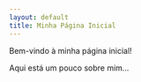 ```yaml
---
layout: default
title: Minha Página Inicial
---
```


Bem-vindo à minha página inicial!

Aqui está um pouco sobre mim...
